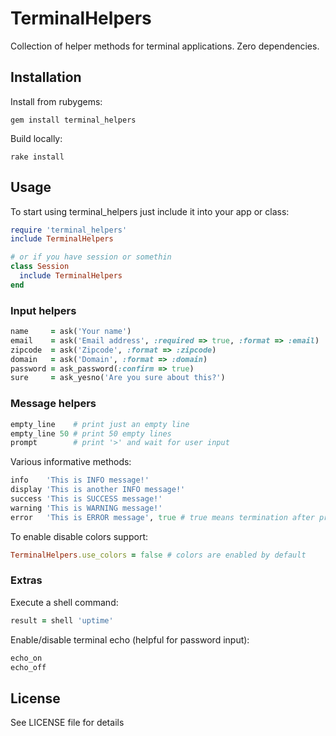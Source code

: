 # TerminalHelpers

Collection of helper methods for terminal applications. Zero dependencies. 

## Installation

Install from rubygems:

```
gem install terminal_helpers
```

Build locally:

```
rake install
```

## Usage

To start using terminal_helpers just include it into your app or class:

```ruby
require 'terminal_helpers'
include TerminalHelpers

# or if you have session or somethin
class Session
  include TerminalHelpers
end
```

### Input helpers

```ruby
name     = ask('Your name')
email    = ask('Email address', :required => true, :format => :email)
zipcode  = ask('Zipcode', :format => :zipcode)
domain   = ask('Domain', :format => :domain)
password = ask_password(:confirm => true)
sure     = ask_yesno('Are you sure about this?')
```

### Message helpers

```ruby
empty_line    # print just an empty line
empty_line 50 # print 50 empty lines
prompt        # print '>' and wait for user input
```

Various informative methods:

```ruby
info    'This is INFO message!'
display 'This is another INFO message!'
success 'This is SUCCESS message!'
warning 'This is WARNING message!'
error   'This is ERROR message', true # true means termination after printing
```

To enable disable colors support:

```ruby
TerminalHelpers.use_colors = false # colors are enabled by default
```

### Extras

Execute a shell command:

```ruby
result = shell 'uptime'
```

Enable/disable terminal echo (helpful for password input):

```ruby
echo_on
echo_off
```

## License

See LICENSE file for details